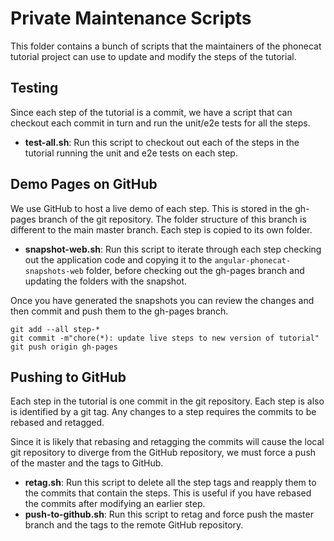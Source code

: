 # Private Maintenance Scripts

This folder contains a bunch of scripts that the maintainers of the phonecat tutorial project
can use to update and modify the steps of the tutorial.

## Testing

Since each step of the tutorial is a commit, we have a script that can checkout each commit in turn
and run the unit/e2e tests for all the steps.

- **test-all.sh**: Run this script to checkout out each of the steps in the tutorial running the
  unit and e2e tests on each step.

## Demo Pages on GitHub

We use GitHub to host a live demo of each step.  This is stored in the gh-pages branch of the git
repository.  The folder structure of this branch is different to the main master branch. Each step
is copied to its own folder.

- **snapshot-web.sh**: Run this script to iterate through each step checking out the application
  code and copying it to the `angular-phonecat-snapshots-web` folder, before checking out the
  gh-pages branch and updating the folders with the snapshot.

Once you have generated the snapshots you can review the changes and then commit and push them to
the gh-pages branch.


```
git add --all step-*
git commit -m"chore(*): update live steps to new version of tutorial"
git push origin gh-pages
```

## Pushing to GitHub

Each step in the tutorial is one commit in the git repository. Each step is also is identified by a
git tag. Any changes to a step requires the commits to be rebased and retagged.

Since it is likely that rebasing and retagging the commits will cause the local git repository to
diverge from the GitHub repository, we must force a push of the master and the tags to GitHub.

- **retag.sh**: Run this script to delete all the step tags and reapply them to the commits that
  contain the steps.  This is useful if you have rebased the commits after modifying an earlier
  step.
- **push-to-github.sh**: Run this script to retag and force push the master branch and the tags to
  the remote GitHub repository.